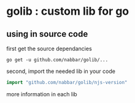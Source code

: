 # golib : custom lib for go

## using in source code 
first get the source dependancies
```shell script
go get -u github.com/nabbar/golib/...
```

second, import the needed lib in your code
```go
import "github.com/nabbar/golib/njs-version"
```

more information in each lib

